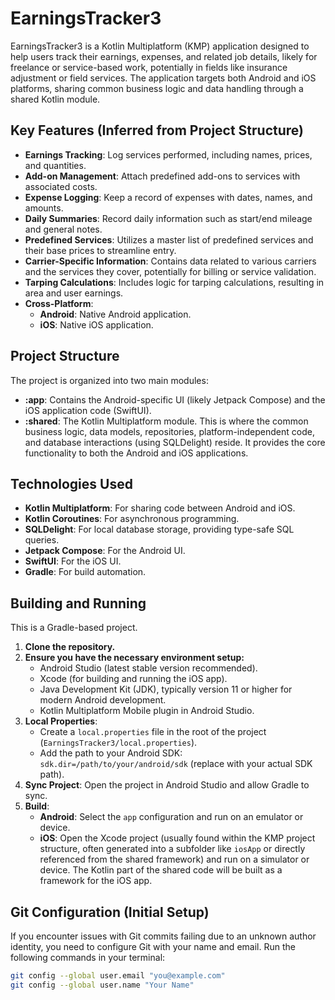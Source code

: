 # EarningsTracker3

EarningsTracker3 is a Kotlin Multiplatform (KMP) application designed to help users track their earnings, expenses, and related job details, likely for freelance or service-based work, potentially in fields like insurance adjustment or field services. The application targets both Android and iOS platforms, sharing common business logic and data handling through a shared Kotlin module.

## Key Features (Inferred from Project Structure)

* **Earnings Tracking**: Log services performed, including names, prices, and quantities.
* **Add-on Management**: Attach predefined add-ons to services with associated costs.
* **Expense Logging**: Keep a record of expenses with dates, names, and amounts.
* **Daily Summaries**: Record daily information such as start/end mileage and general notes.
* **Predefined Services**: Utilizes a master list of predefined services and their base prices to streamline entry.
* **Carrier-Specific Information**: Contains data related to various carriers and the services they cover, potentially for billing or service validation.
* **Tarping Calculations**: Includes logic for tarping calculations, resulting in area and user earnings.
* **Cross-Platform**:
    * **Android**: Native Android application.
    * **iOS**: Native iOS application.

## Project Structure

The project is organized into two main modules:

* **:app**: Contains the Android-specific UI (likely Jetpack Compose) and the iOS application code (SwiftUI).
* **:shared**: The Kotlin Multiplatform module. This is where the common business logic, data models, repositories, platform-independent code, and database interactions (using SQLDelight) reside. It provides the core functionality to both the Android and iOS applications.

## Technologies Used

* **Kotlin Multiplatform**: For sharing code between Android and iOS.
* **Kotlin Coroutines**: For asynchronous programming.
* **SQLDelight**: For local database storage, providing type-safe SQL queries.
* **Jetpack Compose**: For the Android UI.
* **SwiftUI**: For the iOS UI.
* **Gradle**: For build automation.

## Building and Running

This is a Gradle-based project.

1.  **Clone the repository.**
2.  **Ensure you have the necessary environment setup:**
    * Android Studio (latest stable version recommended).
    * Xcode (for building and running the iOS app).
    * Java Development Kit (JDK), typically version 11 or higher for modern Android development.
    * Kotlin Multiplatform Mobile plugin in Android Studio.
3.  **Local Properties**:
    * Create a `local.properties` file in the root of the project (`EarningsTracker3/local.properties`).
    * Add the path to your Android SDK: `sdk.dir=/path/to/your/android/sdk` (replace with your actual SDK path).
4.  **Sync Project**: Open the project in Android Studio and allow Gradle to sync.
5.  **Build**:
    * **Android**: Select the `app` configuration and run on an emulator or device.
    * **iOS**: Open the Xcode project (usually found within the KMP project structure, often generated into a subfolder like `iosApp` or directly referenced from the shared framework) and run on a simulator or device. The Kotlin part of the shared code will be built as a framework for the iOS app.

## Git Configuration (Initial Setup)

If you encounter issues with Git commits failing due to an unknown author identity, you need to configure Git with your name and email. Run the following commands in your terminal:

```bash
git config --global user.email "you@example.com"
git config --global user.name "Your Name"
